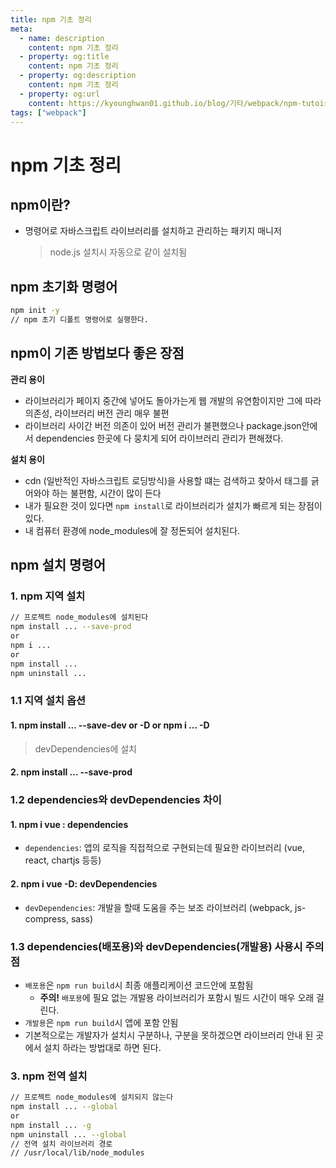 ```yaml
---
title: npm 기초 정리
meta:
  - name: description
    content: npm 기초 정리
  - property: og:title
    content: npm 기초 정리
  - property: og:description
    content: npm 기초 정리
  - property: og:url
    content: https://kyounghwan01.github.io/blog/기타/webpack/npm-tutoiral/
tags: ["webpack"]
---
```


# npm 기초 정리

## npm이란?

- 명령어로 자바스크립트 라이브러리를 설치하고 관리하는 패키지 매니저
  > node.js 설치시 자동으로 같이 설치됨

## npm 초기화 명령어

```bash
npm init -y
// npm 초기 디폴트 명령어로 실행한다.
```

## npm이 기존 방법보다 좋은 장점

**관리 용이**

- 라이브러리가 페이지 중간에 넣어도 돌아가는게 웹 개발의 유연함이지만 그에 따라 의존성, 라이브러리 버전 관리 매우 불편
- 라이브러리 사이간 버전 의존이 있어 버전 관리가 불편했으나 package.json안에서 dependencies 한곳에 다 뭉치게 되어 라이브러리 관리가 편해졌다.

**설치 용이**

- cdn (일반적인 자바스크립트 로딩방식)을 사용할 떄는 검색하고 찾아서 태그를 긁어와야 하는 불편함, 시간이 많이 든다
- 내가 필요한 것이 있다면 `npm install`로 라이브러리가 설치가 빠르게 되는 장점이 있다.
- 내 컴퓨터 환경에 node_modules에 잘 정돈되어 설치된다.

## npm 설치 명령어

### 1. npm 지역 설치

```bash
// 프로젝트 node_modules에 설치된다
npm install ... --save-prod
or
npm i ...
or
npm install ...
npm uninstall ...
```

### 1.1 지역 설치 옵션

#### 1. npm install ... --save-dev or -D or npm i ... -D

> devDependencies에 설치

#### 2. npm install ... --save-prod

### 1.2 dependencies와 devDependencies 차이

#### 1. npm i vue : dependencies

- `dependencies`: 앱의 로직을 직접적으로 구현되는데 필요한 라이브러리 (vue, react, chartjs 등등)

#### 2. npm i vue -D: devDependencies

- `devDependencies`: 개발을 할때 도움을 주는 보조 라이브러리 (webpack, js-compress, sass)

### 1.3 dependencies(배포용)와 devDependencies(개발용) 사용시 주의점

- `배포용`은 `npm run build`시 최종 애플리케이션 코드안에 포함됨
  - **주의!** `배포용`에 필요 없는 개발용 라이브러리가 포함시 빌드 시간이 매우 오래 걸린다.
- `개발용`은 `npm run build`시 앱에 포함 안됨
- 기본적으로는 개발자가 설치시 구분하나, 구분을 못하겠으면 라이브러리 안내 된 곳에서 설치 하라는 방법대로 하면 된다.

### 3. npm 전역 설치

```bash
// 프로젝트 node_modules에 설치되지 않는다
npm install ... --global
or
npm install ... -g
npm uninstall ... --global
// 전역 설치 라이브러리 경로
// /usr/local/lib/node_modules
```
